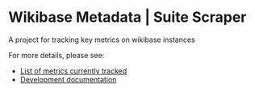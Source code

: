 # Wikibase Metadata | Suite Scraper

A project for tracking key metrics on wikibase instances

For more details, please see:

* [List of metrics currently tracked](docs/data-list.md)
* [Development documentation](docs/development.md)
